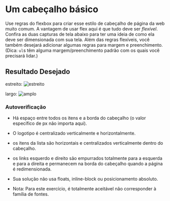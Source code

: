 # Um cabeçalho básico

Use regras do flexbox para criar esse estilo de cabeçalho de página da web muito comum. A vantagem de usar flex aqui é que tudo deve ser _flexível_. Confira as duas capturas de tela abaixo para ter uma ideia de como ela deve ser dimensionada com sua tela. Além das regras flexíveis, você também desejará adicionar algumas regras para margem e preenchimento. (Dica: `ul`s têm alguma margem/preenchimento padrão com os quais você precisará lidar.)

## Resultado Desejado

estreito:
![estreito](./desired-outcome-narrow.png)

largo: 
![amplo](./desired-outcome-wide.png)

### Autoverificação
- Há espaço entre todos os itens e a borda do cabeçalho (o valor específico de px não importa aqui).
- O logotipo é centralizado verticalmente e horizontalmente.
- os itens da lista são horizontais e centralizados verticalmente dentro do cabeçalho.
- os links esquerdo e direito são empurrados totalmente para a esquerda e para a direita e permanecem na borda do cabeçalho quando a página é redimensionada.
- Sua solução não usa floats, inline-block ou posicionamento absoluto.

- Nota: Para este exercício, é totalmente aceitável não corresponder à família de fontes.